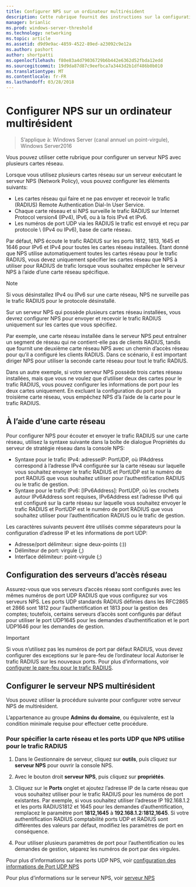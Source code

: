 ```yaml
---
title: Configurer NPS sur un ordinateur multirésident
description: Cette rubrique fournit des instructions sur la configuration d’un serveur avec plusieurs cartes réseau qui exécute le serveur de stratégie réseau dans Windows Server2016.
manager: brianlic
ms.prod: windows-server-threshold
ms.technology: networking
ms.topic: article
ms.assetid: d9d9e9ac-4859-4522-89ed-a23092c9e12a
ms.author: pashort
author: shortpatti
ms.openlocfilehash: f80e83a4d79036729b6b442e6362d52fbda12edd
ms.sourcegitcommit: 19d9da87d87c9eefbca7a3443d2b1df486b0b010
ms.translationtype: MT
ms.contentlocale: fr-FR
ms.lasthandoff: 03/28/2018
---
```

# <a name="configure-nps-on-a-multihomed-computer"></a>Configurer NPS sur un ordinateur multirésident

>S’applique à: Windows Server (canal annuel un point-virgule), Windows Server2016

Vous pouvez utiliser cette rubrique pour configurer un serveur NPS avec plusieurs cartes réseau.

Lorsque vous utilisez plusieurs cartes réseau sur un serveur exécutant le serveur NPS (Network Policy), vous pouvez configurer les éléments suivants:

- Les cartes réseau qui faire et ne pas envoyer et recevoir le trafic \(RADIUS\) Remote Authentication Dial-In User Service.
- Chaque carte réseau et si NPS surveille le trafic RADIUS sur Internet Protocol version4 \(IPv4\), IPv6, ou à la fois IPv4 et IPv6.
- Les numéros de port UDP via les RADIUS le trafic est envoyé et reçu par protocole \ (IPv4 ou IPv6\), base de carte réseau.

Par défaut, NPS écoute le trafic RADIUS sur les ports 1812, 1813, 1645 et 1646 pour IPv6 et IPv4 pour toutes les cartes réseau installées. Étant donné que NPS utilise automatiquement toutes les cartes réseau pour le trafic RADIUS, vous devez uniquement spécifier les cartes réseau que NPS à utiliser pour RADIUS de trafic lorsque vous souhaitez empêcher le serveur NPS à l’aide d’une carte réseau spécifique.

>[!NOTE]
>Si vous désinstallez IPv4 ou IPv6 sur une carte réseau, NPS ne surveille pas le trafic RADIUS pour le protocole désinstallé.

Sur un serveur NPS qui possède plusieurs cartes réseau installées, vous devrez configurer NPS pour envoyer et recevoir le trafic RADIUS uniquement sur les cartes que vous spécifiez.

Par exemple, une carte réseau installée dans le serveur NPS peut entraîner un segment de réseau qui ne contient-elle pas de clients RADIUS, tandis que fournit une deuxième carte réseau NPS avec un chemin d’accès réseau pour qu’il a configuré les clients RADIUS. Dans ce scénario, il est important diriger NPS pour utiliser la seconde carte réseau pour tout le trafic RADIUS.

Dans un autre exemple, si votre serveur NPS possède trois cartes réseau installées, mais que vous ne voulez que d’utiliser deux des cartes pour le trafic RADIUS, vous pouvez configurer les informations de port pour les deux cartes uniquement. En excluant la configuration du port pour la troisième carte réseau, vous empêchez NPS d’à l’aide de la carte pour le trafic RADIUS.

## <a name="using-a-network-adapter"></a>À l’aide d’une carte réseau

Pour configurer NPS pour écouter et envoyer le trafic RADIUS sur une carte réseau, utilisez la syntaxe suivante dans la boîte de dialogue Propriétés du serveur de stratégie réseau dans la console NPS:

- Syntaxe pour le trafic IPv4: adresseIP: PortUDP, où IPAddress correspond à l’adresse IPv4 configurée sur la carte réseau sur laquelle vous souhaitez envoyer le trafic RADIUS et PortUDP est le numéro de port RADIUS que vous souhaitez utiliser pour l’authentification RADIUS ou le trafic de gestion.
- Syntaxe pour le trafic IPv6: [IPv6Address]: PortUDP, où les crochets autour IPv6Address sont requises, IPv6Address est l’adresse IPv6 qui est configuré sur la carte réseau sur laquelle vous souhaitez envoyer le trafic RADIUS et PortUDP est le numéro de port RADIUS que vous souhaitez utiliser pour l’authentification RADIUS ou le trafic de gestion.

Les caractères suivants peuvent être utilisés comme séparateurs pour la configuration d’adresse IP et les informations de port UDP:

- Adresse/port délimiteur: signe deux-points (:))
- Délimiteur de port: virgule (,)
- Interface délimiteur: point-virgule (;)

## <a name="configuring-network-access-servers"></a>Configuration des serveurs d’accès réseau

Assurez-vous que vos serveurs d’accès réseau sont configurés avec les mêmes numéros de port UDP RADIUS que vous configurez sur vos serveurs NPS. Les ports UDP standards RADIUS définies dans les RFC2865 et 2866 sont 1812 pour l’authentification et 1813 pour la gestion des comptes; toutefois, certains serveurs d’accès sont configurés par défaut pour utiliser le port UDP1645 pour les demandes d’authentification et le port UDP1646 pour les demandes de gestion.

>[!IMPORTANT]
>Si vous n’utilisez pas les numéros de port par défaut RADIUS, vous devez configurer des exceptions sur le pare-feu de l’ordinateur local Autoriser le trafic RADIUS sur les nouveaux ports. Pour plus d’informations, voir [configurer le pare-feu pour le trafic RADIUS](nps-firewalls-configure.md).

## <a name="configure-the-multihomed-nps-server"></a>Configurer le serveur NPS multirésident

Vous pouvez utiliser la procédure suivante pour configurer votre serveur NPS de multirésident.

L’appartenance au groupe **Admins du domaine**, ou équivalente, est la condition minimale requise pour effectuer cette procédure.

### <a name="to-specify-the-network-adapter-and-udp-ports-that-nps-uses-for-radius-traffic"></a>Pour spécifier la carte réseau et les ports UDP que NPS utilise pour le trafic RADIUS

1. Dans le Gestionnaire de serveur, cliquez sur **outils**, puis cliquez sur **serveur NPS** pour ouvrir la console NPS.

2. Avec le bouton droit **serveur NPS**, puis cliquez sur **propriétés**.

3. Cliquez sur le **Ports** onglet et ajoutez l’adresse IP de la carte réseau que vous souhaitez utiliser pour le trafic RADIUS pour les numéros de port existantes. Par exemple, si vous souhaitez utiliser l’adresse IP 192.168.1.2 et les ports RADIUS1812 et 1645 pour les demandes d’authentification, remplacez le paramètre port **1812,1645** à **192.168.1.2:1812,1645**. Si votre authentification RADIUS comptabilité ports UDP et RADIUS sont différentes des valeurs par défaut, modifiez les paramètres de port en conséquence.

4. Pour utiliser plusieurs paramètres de port pour l’authentification ou les demandes de gestion, séparez les numéros de port par des virgules.

Pour plus d’informations sur les ports UDP NPS, voir [configuration des informations de Port UDP NPS](nps-udp-ports-configure.md)


Pour plus d’informations sur le serveur NPS, voir [serveur NPS](nps-top.md)

